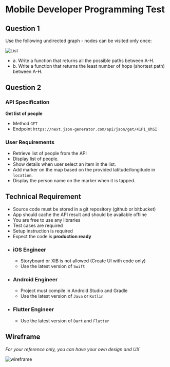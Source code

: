 # Mobile Developer Programming Test



## Question 1

Use the following undirected graph ­- nodes can be visited only once:

![List](assets/web/graph.png)

- a. Write a function that returns all the possible paths between A­-H.
- b. Write a function that returns the least number of hops (shortest path) between A­-H.



## Question 2
### API Specification

**Get list of people**
  * Method
    `GET`
  * Endpoint
    `https://next.json-generator.com/api/json/get/41P1_UhSI`

### User Requirements
- Retrieve list of people from the API
- Display list of people.
- Show details when user select an item in the list.
- Add marker on the map based on the provided latitude/longitude in `location`. 
- Display the person name on the marker when it is tapped.


## Technical Requirement
- Source code must be stored in a git repository (github or bitbucket)
- App should cache the API result and should be available offline
- You are free to use any libraries
- Test cases are required
- Setup instruction is required
- Expect the code is **production ready**

* ### iOS Engineer
	- Storyboard or XIB is not allowed (Create UI with code only)
	- Use the latest version of `Swift`

* ### Android Engineer
	- Project must compile in Android Studio and Gradle
	- Use the latest version of `Java` or `Kotlin`

* ### Flutter Engineer
	- Use the latest version of `Dart` and `Flutter`


## Wireframe
*For your reference only, you can have your own design and UX*

![wireframe](assets/mobile/wireframe.png)
